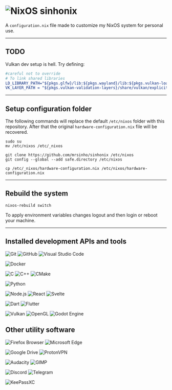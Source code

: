 # ![NixOS](https://a11ybadges.com/badge?logo=nixos) sinhonix 

A `configuration.nix` file made to customize my NixOS system for personal use.

---

## TODO

Vulkan dev setup is hell. Try defining:

```cmake
#careful not to override
# To link shared libraries
LD_LIBRARY_PATH="${pkgs.glfw}/lib:${pkgs.wayland}/lib:${pkgs.vulkan-loader}/lib:${pkgs.vulkan-validation-layers}/lib";
VK_LAYER_PATH = "${pkgs.vulkan-validation-layers}/share/vulkan/explicit_layer.d";
```

---

## Setup configuration folder

The following commands will replace the default `/etc/nixos` folder with this repository. After that the original `hardware-configuration.nix` file will be recovered.

```shell
sudo su
mv /etc/nixos /etc/_nixos

git clone https://github.com/mrsinho/sinhonix /etc/nixos
git config --global --add safe.directory /etc/nixos

cp /etc/_nixos/hardware-configuration.nix /etc/nixos/hardware-configuration.nix 
```

---

## Rebuild the system

```shell
nixos-rebuild switch
```

To apply environment variables changes logout and then login or reboot your machine.

---

## Installed development APIs and tools

![Git](https://a11ybadges.com/badge?logo=git)
![GitHub](https://a11ybadges.com/badge?logo=github)
![Visual Studio Code](https://a11ybadges.com/badge?logo=visualstudiocode)

![Docker](https://a11ybadges.com/badge?logo=docker)

![C](https://a11ybadges.com/badge?logo=c)
![C++](https://a11ybadges.com/badge?logo=cplusplus)
![CMake](https://a11ybadges.com/badge?logo=cmake)

![Python](https://a11ybadges.com/badge?logo=python)

![Node.js](https://a11ybadges.com/badge?logo=nodedotjs)
![React](https://a11ybadges.com/badge?logo=react)
![Svelte](https://a11ybadges.com/badge?logo=svelte)

![Dart](https://a11ybadges.com/badge?logo=dart)
![Flutter](https://a11ybadges.com/badge?logo=flutter)

![Vulkan](https://a11ybadges.com/badge?logo=vulkan)
![OpenGL](https://a11ybadges.com/badge?logo=opengl)
![Godot Engine](https://a11ybadges.com/badge?logo=godotengine)

## Other utility software

![Firefox Browser](https://a11ybadges.com/badge?logo=firefoxbrowser)
![Microsoft Edge](https://a11ybadges.com/badge?logo=microsoftedge)

![Google Drive](https://a11ybadges.com/badge?logo=googledrive)
![ProtonVPN](https://a11ybadges.com/badge?logo=protonvpn)

![Audacity](https://a11ybadges.com/badge?logo=audacity)
![GIMP](https://a11ybadges.com/badge?logo=gimp)

![Discord](https://a11ybadges.com/badge?logo=discord)
![Telegram](https://a11ybadges.com/badge?logo=telegram)

![KeePassXC](https://a11ybadges.com/badge?logo=keepassxc)

